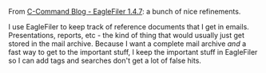 <!--
.. title: New Release of EagleFiler
.. date: 2009/07/28 11:22
.. slug: new-release-of-eaglefiler
.. link:
.. description:
.. tags: mac, mail, organization, productivity
-->


From [C-Command Blog -  EagleFiler 1.4.7](http://c-command.com/blog/2009/07/28/eaglefiler-147/): a bunch of nice refinements.

I use EagleFiler to keep track of reference documents that I get in emails. Presentations, reports, etc - the kind of thing that would usually just get stored in the mail archive. Because I want a complete mail archive *and* a fast way to get to the important stuff, I keep the important stuff in EagleFiler so I can add tags and searches don't get a lot of false hits.
